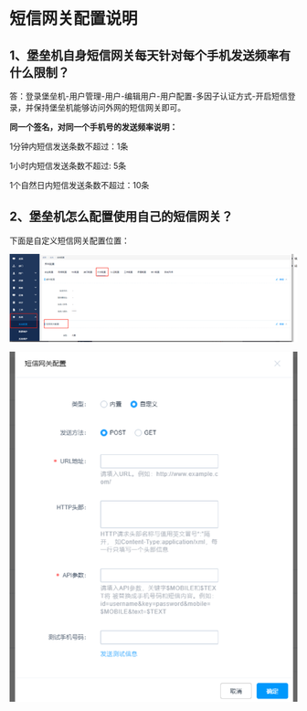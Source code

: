 

# 短信网关配置说明

## 1、堡垒机自身短信网关每天针对每个手机发送频率有什么限制？

答：登录堡垒机-用户管理-用户-编辑用户-用户配置-多因子认证方式-开启短信登录，并保持堡垒机能够访问外网的短信网关即可。

**同一个签名，对同一个手机号的发送频率说明：**

1分钟内短信发送条数不超过：1条

1小时内短信发送条数不超过: 5条

1个自然日内短信发送条数不超过：10条

## 2、堡垒机怎么配置使用自己的短信网关？

下面是自定义短信网关配置位置：

![](/images/faq_super/短信网关1.png)

![](/images/faq_super/短信网关2.png)
